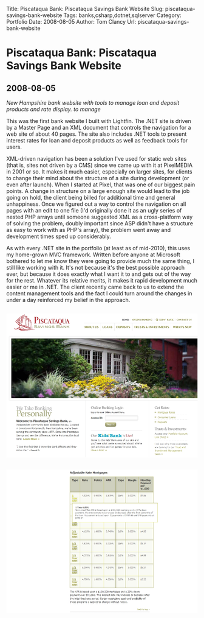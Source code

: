 Title: Piscataqua Bank: Piscataqua Savings Bank Website
Slug: piscataqua-savings-bank-website
Tags: banks,csharp,dotnet,sqlserver
Category: Portfolio
Date: 2008-08-05
Author: Tom Clancy
Url: piscataqua-savings-bank-website

# Piscataqua Bank: Piscataqua Savings Bank Website

## 2008-08-05

_New Hampshire bank website with tools to manage loan and deposit products and rate display. to manage_

<p>This was the first bank website I built with Lightfin. The .NET site is driven by a Master Page and an XML document that controls the navigation for a web site of about 40 pages. The site also includes .NET tools to present interest rates for loan and deposit products as well as feedback tools for users.</p>

<p>XML-driven navigation has been a solution I've used for static web sites (that is, sites not driven by a CMS) since we came up with it at PixelMEDIA in 2001 or so. It makes it much easier, especially on larger sites, for clients to change their mind about the structure of a site during development (or even after launch). When I started at Pixel, that was one of our biggest pain points. A change in structure on a large enough site would lead to the job going on hold, the client being billed for additional time and general unhappiness. Once we figured out a way to control the navigation on all pages with an edit to one file (I'd originally done it as an ugly series of nested PHP arrays until someone suggested XML as a cross-platform way of solving the problem, doubly important since ASP didn't have a structure as easy to work with as PHP's array), the problem went away and development times sped up considerably.</p>

<p>As with every .NET site in the portfolio (at least as of mid-2010), this uses my home-grown MVC framework. Written before anyone at Microsoft bothered to let me know they were going to provide much the same thing, I still like working with it. It's not because it's the best possible approach ever, but because it does exactly what I want it to and gets out of the way for the rest. Whatever its relative merits, it makes it rapid development much easier or me in .NET. The client recently came back to us to extend the content management tools and the fact I could turn around the changes in under a day reinforced my belief in the approach.</p><img src="images/portfolio/ps-home.jpg" alt="Home " style="margin: 1em 0" />
<img src="images/portfolio/ps-rates.jpg" alt="Rates Rates are pulled by product & product type for display to users" style="margin: 1em 0" />

